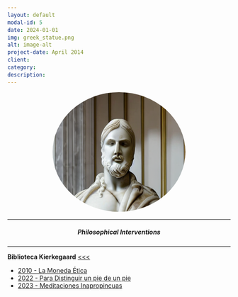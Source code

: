 ```yaml
---
layout: default
modal-id: 5
date: 2024-01-01
img: greek_statue.png
alt: image-alt
project-date: April 2014
client:
category:
description:
---
```


<div style="text-align:center;">
    <img src="/public/img/greek_statue.png" alt="alt text" width="300" height="270" style="border-radius: 50%;">
</div>

---
##### <center> Philosophical Interventions </center>
---


**Biblioteca Kierkegaard** [<<<](https://www.sorenkierkegaard.com.ar/es)

- [2010 - La Moneda Ética](/public/philo/2010_11_11_La_moneda_ética.pdf)  
- [2022 - Para Distinguir un pie de un pie](/public/philo/2022_11_11_para_distinguir_un_pie_de_un_pie.pdf)  
- [2023 - Meditaciones Inapropincuas](/public/philo/2023_10_10_meditaciones_inapropincuas.pdf)
